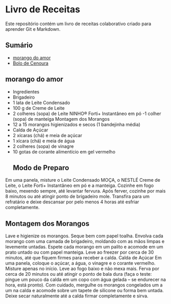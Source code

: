 # Livro de Receitas

Este repositório contém um livro de receitas colaborativo criado para aprender Git e Markdown.

## Sumário
- [morango do amor](receitas/morango-do-amor.md)
- [Bolo de Cenoura](receitas/bolo-de-cenoura.md)


## morango do amor
- Ingredientes
- Brigadeiro
- 1 lata de Leite Condensado 
- 100 g de Creme de Leite
- 2 colheres (sopa) de Leite NINHO® Forti+ Instantâneo em pó
-1 colher (sopa) de manteiga
   Montagem dos Morangos
- 12 a 15 morangos higienizados e secos (1 bandejinha média)
- Calda de Açúcar
- 2 xícaras (chá) e meia de açúcar
- 1 xícara (chá) e meia de água
- 2 colheres (sopa) de vinagre
- 10 gotas de corante alimentício em gel vermelho
  ## Modo de Preparo
Em uma panela, misture o Leite Condensado MOÇA, o NESTLÉ Creme de Leite, o Leite Forti+ Instantâneo em pó e a manteiga. Cozinhe em fogo baixo, mexendo sempre, até levantar fervura.
Após ferver, cozinhe por mais 8 minutos ou até atingir ponto de brigadeiro mole.
Transfira para um refratário e deixe descansar por pelo menos 4 horas até esfriar completamente.
## Montagem dos Morangos
Lave e higienize os morangos. Seque bem com papel toalha.
Envolva cada morango com uma camada de brigadeiro, moldando com as mãos limpas e levemente untadas.
Espete cada morango em um palito e acomode em um prato untado ou com papel manteiga.
Leve ao freezer por cerca de 30 minutos, até que fiquem firmes para receber a calda.
Calda de Açúcar
Em uma panela, coloque o açúcar, a água, o vinagre e o corante vermelho. Misture apenas no início.
Leve ao fogo baixo e não mexa mais. Ferva por cerca de 20 minutos ou até atingir o ponto de bala dura (faça o teste: pingue um pouco da calda em um copo com água gelada – se endurecer na hora, está pronto).
Com cuidado, mergulhe os morangos congelados um a um na calda e acomode sobre um tapete de silicone ou forma bem untada.
Deixe secar naturalmente até a calda firmar completamente e sirva.


